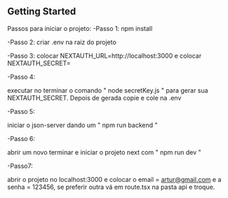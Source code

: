 

## Getting Started
Passos para iniciar o projeto:
-Passo 1:
npm install

-Passo 2:
criar .env na raiz do projeto

-Passo 3:
colocar NEXTAUTH_URL=http://localhost:3000 e colocar NEXTAUTH_SECRET=

-Passo 4: 

executar no terminar o comando " node secretKey.js "  para gerar sua NEXTAUTH_SECRET. Depois de gerada copie e cole na .env

-Passo 5:

iniciar o json-server dando um " npm run backend "

-Passo 6:

abrir um novo terminar e iniciar o projeto next com " npm run dev "

-Passo7: 

abrir o projeto no localhost:3000 e colocar o email = artur@gmail.com e a senha = 123456, se preferir outra vá em route.tsx na pasta api e troque.

